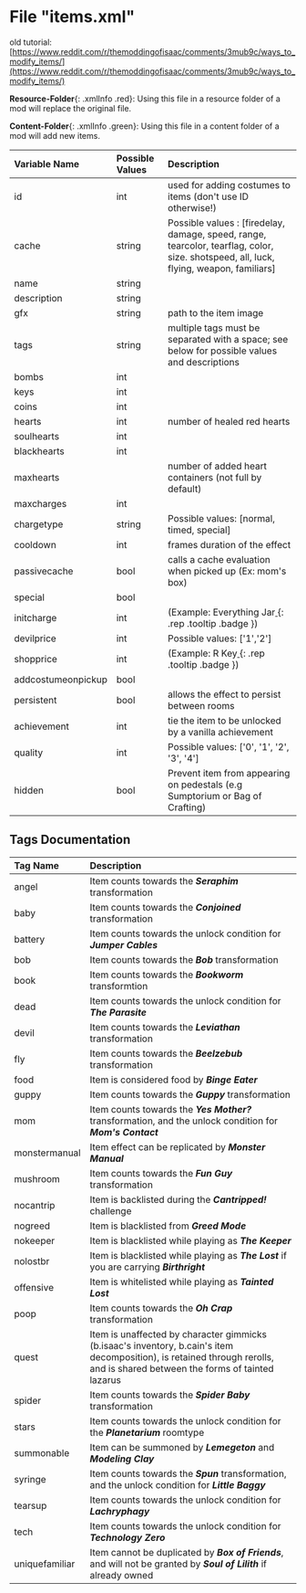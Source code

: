 # File "items.xml"

old tutorial: [https://www.reddit.com/r/themoddingofisaac/comments/3mub9c/ways_to_modify_items/](https://www.reddit.com/r/themoddingofisaac/comments/3mub9c/ways_to_modify_items/)

**Resource-Folder**{: .xmlInfo .red}: Using this file in a resource folder of a mod will replace the original file.

**Content-Folder**{: .xmlInfo .green}: Using this file in a content folder of a mod will add new items.


| Variable Name | Possible Values | Description |
|:--|:--|:--|
| id | int | used for adding costumes to items (don't use ID otherwise!)
| cache | string | Possible values : [firedelay, damage, speed, range, tearcolor, tearflag, color, size. shotspeed, all, luck, flying, weapon, familiars]
| name | string |  |
| description | string |  |
| gfx | string | path to the item image |
| tags | string | multiple tags must be separated with a space; see below for possible values and descriptions |
| bombs | int |  |
| keys | int |  |
| coins | int |  |
| hearts | int | number of healed red hearts |
| soulhearts | int |  |
| blackhearts | int |  |
| maxhearts |  | number of added heart containers (not full by default) |
| maxcharges | int | |
| chargetype | string | Possible values: [normal, timed, special]|
| cooldown | int | frames duration of the effect |
| passivecache | bool | calls a cache evaluation when picked up (Ex: mom's box) |
| special | bool |  |
| initcharge | int | (Example: Everything Jar[ ](#){: .rep .tooltip .badge }) |
| devilprice | int | Possible values: ['1','2'] |
| shopprice | int | (Example: R Key[ ](#){: .rep .tooltip .badge }) |
| addcostumeonpickup | bool |  |
| persistent | bool | allows the effect to persist between rooms |
| achievement | int | tie the item to be unlocked by a vanilla achievement |
| quality | int | Possible values: ['0', '1', '2', '3', '4']
| hidden | bool | Prevent item from appearing on pedestals (e.g Sumptorium or Bag of Crafting)

## Tags Documentation

| Tag Name | Description |
|:--|:--|
| angel | Item counts towards the ***Seraphim*** transformation |
| baby | Item counts towards the ***Conjoined*** transformation |
| battery | Item counts towards the unlock condition for ***Jumper Cables*** |
| bob | Item counts towards the ***Bob*** transformation |
| book | Item counts towards the ***Bookworm*** transformtion |
| dead | Item counts towards the unlock condition for ***The Parasite*** |
| devil | Item counts towards the ***Leviathan*** transformation |
| fly | Item counts towards the ***Beelzebub*** transformation |
| food | Item is considered food by ***Binge Eater*** |
| guppy | Item counts towards the ***Guppy*** transformation |
| mom | Item counts towards the ***Yes Mother?*** transformation, and the unlock condition for ***Mom's Contact*** |
| monstermanual | Item effect can be replicated by ***Monster Manual*** |
| mushroom | Item counts towards the ***Fun Guy*** transformation |
| nocantrip | Item is backlisted during the ***Cantripped!*** challenge |
| nogreed | Item is blacklisted from ***Greed Mode*** |
| nokeeper | Item is blacklisted while playing as ***The Keeper*** |
| nolostbr | Item is blacklisted while playing as ***The Lost*** if you are carrying ***Birthright*** |
| offensive | Item is whitelisted while playing as ***Tainted Lost*** |
| poop | Item counts towards the ***Oh Crap*** transformation |
| quest | Item is unaffected by character gimmicks (b.isaac's inventory, b.cain's item decomposition), is retained through rerolls, and is shared between the forms of tainted lazarus |
| spider | Item counts towards the ***Spider Baby*** transformation |
| stars | Item counts towards the unlock condition for the ***Planetarium*** roomtype |
| summonable | Item can be summoned by ***Lemegeton*** and ***Modeling Clay*** |
| syringe | Item counts towards the ***Spun*** transformation, and the unlock condition for ***Little Baggy*** |
| tearsup | Item counts towards the unlock condition for ***Lachryphagy*** |
| tech | Item counts towards the unlock condition for ***Technology Zero*** |
| uniquefamiliar| Item cannot be duplicated by ***Box of Friends***, and will not be granted by ***Soul of Lilith*** if already owned |
